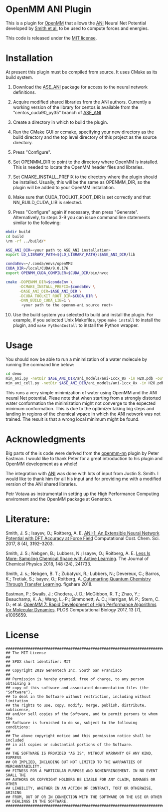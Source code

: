 OpenMM ANI Plugin
============================

This is a plugin for [OpenMM](http://openmm.org) that allows the [ANI](https://github.com/isayev/ASE_ANI)
Neural Net Potential developed by [Smith et al.](http://pubs.rsc.org/en/content/articlelanding/2017/sc/c6sc05720a) to be used to compute forces and energies. 

This code is released under the [MIT license](License.txt).

Installation
============

At present this plugin must be compiled from source.  It uses CMake as its build
system.  

1. Download the [ASE_ANI](https://github.com/isayev/ASE_ANI) package for
   access to the neural network definitions.

2. Acquire modified shared libraries from the ANI authors. 
   Currently a working version of the library for centos is available from the "centos_cuda90_py35" branch of
   [ASE_ANI](://github.com/isayev/ASE_ANI/blob/centos_cuda90_py35/README.md)

3. Create a directory in which to build the plugin.

4. Run the CMake GUI or ccmake, specifying your new directory as the build directory and the top
level directory of this project as the source directory.

5. Press "Configure".

6. Set OPENMM_DIR to point to the directory where OpenMM is installed.  This is needed to locate
the OpenMM header files and libraries.

7. Set CMAKE_INSTALL_PREFIX to the directory where the plugin should be installed.  Usually,
this will be the same as OPENMM_DIR, so the plugin will be added to your OpenMM installation.

8. Make sure that CUDA_TOOLKIT_ROOT_DIR is set correctly and that NN_BUILD_CUDA_LIB is selected.

9. Press "Configure" again if necessary, then press "Generate".
Alternatively, to steps 3-9 you can issue command line statements similar to the following:
```bash
mkdir build
cd build
\rm -rf ../build/*

ASE_ANI_DIR=<your path to ASE_ANI installation>
export LD_LIBRARY_PATH=${LD_LIBRARY_PATH}:$ASE_ANI_DIR/lib

condaEnv=~/.conda/envs/openMM2
CUDA_DIR=/local/CUDA/9.0.176
export OPENMM_CUDA_COMPILER=$CUDA_DIR/bin/nvcc

cmake -DOPENMM_DIR=$condaEnv \
      -DCMAKE_INSTALL_PREFIX=$condaEnv \
      -DASE_ANI_DIR=$ASE_ANI_DIR \
      -DCUDA_TOOLKIT_ROOT_DIR=$CUDA_DIR \
      -DNN_BUILD_CUDA_LIB=1 \
       <your path to the openmm-ani source root>
```

10. Use the build system you selected to build and install the plugin.  For example, if you
selected Unix Makefiles, type `make install` to install the plugin, and `make PythonInstall` to
install the Python wrapper.

Usage
=====
You should now be able to run a minimization of a water molecule by running the command line below:
```bash
cd demo
min_ani.py -netDir $ASE_ANI_DIR/ani_models/ani-1ccx_8x -in H2O.pdb -out H2O.min.pdb
min_ani_cell.py -netDir $ASE_ANI_DIR/ani_models/ani-1ccx_8x -in H2O.pdb -out H2O.min.pdb
```

This runs a very simple minimization of water using OpenMM and the ANI neural Net potential.
Pleae note that when starting from a strongly distorted water conformation the minimization might
not converge to the expected minimum conformation. This is due to the optimizer taking big steps and landing in regions of the chemical wpace in which the ANI network was not trained. The result is that a wrong local minimum might be found.

Acknowledgments
===============

Big parts of the is code were derived from the [openmm-nn](https://github.com/pandegroup/openmm-nn)
plugin by Peter Eastman. I would like to thank Peter for a great introduction to his plugin and
OpenMM development as a whole!

The integration with [ANI](https://github.com/isayev/ASE_ANI) was done with lots of input from
Justin S. Smith. I would like to thank him for all his input and for providing me with a modified
version of the ANI shared libraries.

Petr Votava as instrumental in setting up the High Performance Computing enviroment and the OpenMM package at Genentch.


Literature:
===========

Smith, J. S.; Isayev, O.; Roitberg, A. E. [ANI-1: An Extensible Neural Network Potential with DFT Accuracy at Force Field](https://doi.org/10.1039/C6SC05720A) Computational Cost. Chem. Sci. 2017, 8 (4), 3192–3203.

Smith, J. S.; Nebgen, B.; Lubbers, N.; Isayev, O.; Roitberg, A. E. [Less Is More: Sampling Chemical Space with Active Learning](https://doi.org/10.1063/1.5023802). The Journal of Chemical Physics 2018, 148 (24), 241733.

Smith, J. s.; Nebgen, B. T.; Zubatyuk, R.; Lubbers, N.; Devereux, C.; Barros, K.; Tretiak, S.; Isayev, O.; Roitberg, A. [Outsmarting Quantum Chemistry Through Transfer Learning](https://doi.org/10.26434/chemrxiv.6744440.v1). figshare 2018.

Eastman, P.; Swails, J.; Chodera, J. D.; McGibbon, R. T.; Zhao, Y.; Beauchamp, K. A.; Wang, L.-P.; Simmonett, A. C.; Harrigan, M. P.; Stern, C. D.; et al. [OpenMM 7: Rapid Development of High Performance Algorithms for Molecular Dynamics](https://doi.org/10.1371/journal.pcbi.1005659). PLOS Computational Biology 2017, 13 (7), e1005659.


License
=======
```
###############################################################################
## The MIT License
##
## SPDX short identifier: MIT
##
## Copyright 2019 Genentech Inc. South San Francisco
##
## Permission is hereby granted, free of charge, to any person obtaining a
## copy of this software and associated documentation files (the "Software"),
## to deal in the Software without restriction, including without limitation
## the rights to use, copy, modify, merge, publish, distribute, sublicense,
## and/or sell copies of the Software, and to permit persons to whom the
## Software is furnished to do so, subject to the following conditions:
##
## The above copyright notice and this permission notice shall be included
## in all copies or substantial portions of the Software.
##
## THE SOFTWARE IS PROVIDED "AS IS", WITHOUT WARRANTY OF ANY KIND, EXPRESS
## OR IMPLIED, INCLUDING BUT NOT LIMITED TO THE WARRANTIES OF MERCHANTABILITY,
## FITNESS FOR A PARTICULAR PURPOSE AND NONINFRINGEMENT. IN NO EVENT SHALL THE
## AUTHORS OR COPYRIGHT HOLDERS BE LIABLE FOR ANY CLAIM, DAMAGES OR OTHER
## LIABILITY, WHETHER IN AN ACTION OF CONTRACT, TORT OR OTHERWISE, ARISING
## FROM, OUT OF OR IN CONNECTION WITH THE SOFTWARE OR THE USE OR OTHER
## DEALINGS IN THE SOFTWARE.
###############################################################################
```

